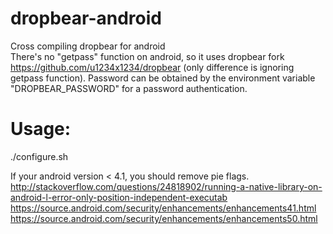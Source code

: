 # dropbear-android
Cross compiling dropbear for android  
There's no "getpass" function on android, so it uses dropbear fork https://github.com/u1234x1234/dropbear (only difference is  ignoring getpass function). Password can be obtained by the environment variable "DROPBEAR_PASSWORD" for a password authentication.

# Usage:
./configure.sh

If your android version < 4.1, you should remove pie flags.  
http://stackoverflow.com/questions/24818902/running-a-native-library-on-android-l-error-only-position-independent-executab  
https://source.android.com/security/enhancements/enhancements41.html  
https://source.android.com/security/enhancements/enhancements50.html
